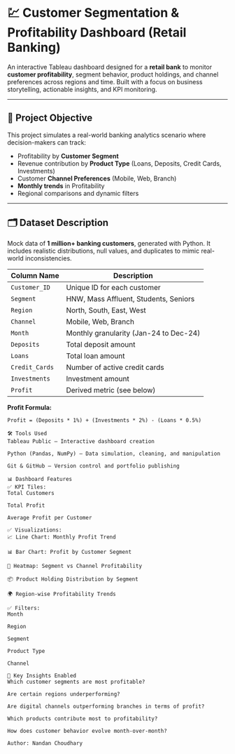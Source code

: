 # 💹 Customer Segmentation & Profitability Dashboard (Retail Banking)

An interactive Tableau dashboard designed for a **retail bank** to monitor **customer profitability**, segment behavior, product holdings, and channel preferences across regions and time. Built with a focus on business storytelling, actionable insights, and KPI monitoring.

---

## 📌 Project Objective

This project simulates a real-world banking analytics scenario where decision-makers can track:

- Profitability by **Customer Segment**
- Revenue contribution by **Product Type** (Loans, Deposits, Credit Cards, Investments)
- Customer **Channel Preferences** (Mobile, Web, Branch)
- **Monthly trends** in Profitability
- Regional comparisons and dynamic filters

---

## 🗂️ Dataset Description

Mock data of **1 million+ banking customers**, generated with Python. It includes realistic distributions, null values, and duplicates to mimic real-world inconsistencies.

| Column Name       | Description                              |
|-------------------|------------------------------------------|
| `Customer_ID`     | Unique ID for each customer              |
| `Segment`         | HNW, Mass Affluent, Students, Seniors    |
| `Region`          | North, South, East, West                 |
| `Channel`         | Mobile, Web, Branch                      |
| `Month`           | Monthly granularity (Jan-24 to Dec-24)   |
| `Deposits`        | Total deposit amount                     |
| `Loans`           | Total loan amount                        |
| `Credit_Cards`    | Number of active credit cards            |
| `Investments`     | Investment amount                        |
| `Profit`          | Derived metric (see below)               |

**Profit Formula:**

```text
Profit = (Deposits * 1%) + (Investments * 2%) - (Loans * 0.5%)

🛠️ Tools Used
Tableau Public – Interactive dashboard creation

Python (Pandas, NumPy) – Data simulation, cleaning, and manipulation

Git & GitHub – Version control and portfolio publishing

📊 Dashboard Features
✅ KPI Tiles:
Total Customers

Total Profit

Average Profit per Customer

✅ Visualizations:
📈 Line Chart: Monthly Profit Trend

📊 Bar Chart: Profit by Customer Segment

🧩 Heatmap: Segment vs Channel Profitability

📦 Product Holding Distribution by Segment

🌍 Region-wise Profitability Trends

✅ Filters:
Month

Region

Segment

Product Type

Channel

🧠 Key Insights Enabled
Which customer segments are most profitable?

Are certain regions underperforming?

Are digital channels outperforming branches in terms of profit?

Which products contribute most to profitability?

How does customer behavior evolve month-over-month?

Author: Nandan Choudhary
